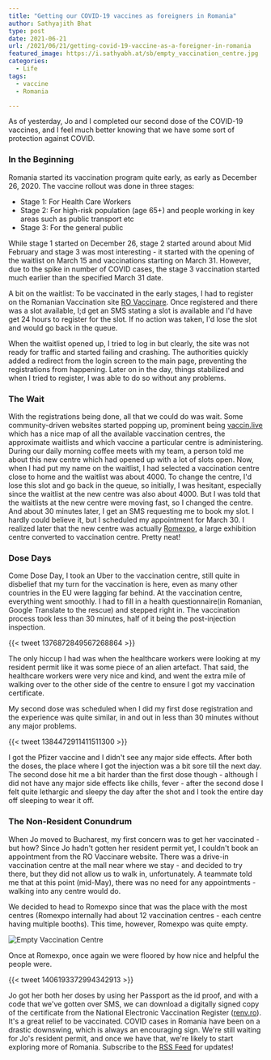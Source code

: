```yaml
---
title: "Getting our COVID-19 vaccines as foreigners in Romania"
author: Sathyajith Bhat
type: post
date: 2021-06-21
url: /2021/06/21/getting-covid-19-vaccine-as-a-foreigner-in-romania
featured_image: https://i.sathyabh.at/sb/empty_vaccination_centre.jpg
categories: 
  - Life
tags:
  - vaccine
  - Romania

---
```


As of yesterday, Jo and I completed our second dose of the COVID-19 vaccines, and I feel much better knowing that we have some sort of protection against COVID. 

### In the Beginning

Romania started its vaccination program quite early, as early as December 26, 2020. The vaccine rollout was done in three stages:

- Stage 1: For Health Care Workers
- Stage 2: For high-risk population (age 65+) and people working in key areas such as public transport etc
- Stage 3: For the general public

While stage 1 started on December 26, stage 2 started around about Mid February and stage 3 was most interesting - it started with the opening of the waitlist on March 15 and vaccinations starting on March 31. However, due to the spike in number of COVID cases, the stage 3 vaccination started much earlier than the specified March 31 date.

A bit on the waitlist: To be vaccinated in the early stages, I had to register on the Romanian Vaccination site [RO Vaccinare](https://programare.vaccinare-covid.gov.ro/auth/login). Once registered and there was a slot available, I;d get an SMS stating a slot is available and I'd have get 24 hours to register for the slot. If no action was taken, I'd lose the slot and would go back in the queue. 

When the waitlist opened up, I tried to log in but clearly, the site was not ready for traffic and started failing and crashing. The authorities quickly added a redirect from the login screen to the main page, preventing the registrations from happening. Later on in the day, things stabilized and when I tried to register, I was able to do so without any problems.

### The Wait

With the registrations being done, all that we could do was wait. Some community-driven websites started popping up, prominent being [vaccin.live](https://vaccin.live/county/BUCURESTI.html) which has a nice map of all the available vaccination centres, the approximate waitlists and which vaccine a particular centre is administering. During our daily morning coffee meets with my team, a person told me about this new centre which had opened up with a lot of slots open. Now, when I had put my name on the waitlist, I had selected a vaccination centre close to home and the waitlist was about 4000. To change the centre, I'd lose this slot and go back in the queue, so initially, I was hesitant, especially since the waitlist at the new centre was also about 4000. But I was told that the waitlists at the new centre were moving fast, so I changed the centre. And about 30 minutes later, I get an SMS requesting me to book my slot. I hardly could believe it, but I scheduled my appointment for March 30. I realized later that the new centre was actually [Romexpo](https://www.google.com/maps/place/Romexpo/@44.4762267,26.0650938,15z/data=!4m2!3m1!1s0x0:0x80ccadadef58f6a0?sa=X&ved=2ahUKEwiRxYreo6nxAhVxs4sKHWVcCJAQ_BIwG3oECFsQBQ), a large exhibition centre converted to vaccination centre. Pretty neat!

### Dose Days

Come Dose Day, I took an Uber to the vaccination centre, still quite in disbelief that my turn for the vaccination is here, even as many other countries in the EU were lagging far behind. At the vaccination centre, everything went smoothly. I had to fill in a health questionnaire(in Romanian, Google Translate to the rescue) and stepped right in. The vaccination process took less than 30 minutes, half of it being the post-injection inspection. 


{{< tweet 1376872849567268864 >}}

The only hiccup I had was when the healthcare workers were looking at my resident permit like it was some piece of an alien artefact. That said, the healthcare workers were very nice and kind, and went the extra mile of walking over to the other side of the centre to ensure I got my vaccination certificate. 

My second dose was scheduled when I did my first dose registration and the experience was quite similar, in and out in less than 30 minutes without any major problems.

{{< tweet 1384472911411511300 >}}

I got the Pfizer vaccine and I didn't see any major side effects. After both the doses, the place where I got the injection was a bit sore till the next day. The second dose hit me a bit harder than the first dose though - although I did not have any major side effects like chills, fever - after the second dose I felt quite lethargic and sleepy the day after the shot and I took the entire day off sleeping to wear it off.


### The Non-Resident Conundrum

When Jo moved to Bucharest, my first concern was to get her vaccinated - but how? Since Jo hadn't gotten her resident permit yet, I couldn't book an appointment from the RO Vaccinare website. There was a drive-in vaccination centre at the mall near where we stay - and decided to try there, but they did not allow us to walk in, unfortunately. A teammate told me that at this point (mid-May), there was no need for any appointments - walking into any centre would do.

We decided to head to Romexpo since that was the place with the most centres (Romexpo internally had about 12 vaccination centres - each centre having multiple booths). This time, however, Romexpo was quite empty. 

![Empty Vaccination Centre](https://i.sathyabh.at/sb/empty_vaccination_centre.jpg)

Once at Romexpo, once again we were floored by how nice and helpful the people were. 

{{< tweet 1406193372994342913 >}}

Jo got her both her doses by using her Passport as the id proof, and with a code that we've gotten over SMS, we can download a digitally signed copy of the certificate from the National Electronic Vaccination Register ([renv.ro](https://adulti.renv.ro/users/login)). It's a great relief to be vaccinated. COVID cases in Romania have been on a drastic downswing, which is always an encouraging sign. We're still waiting for Jo's resident permit, and once we have that, we're likely to start exploring more of Romania. Subscribe to the [RSS Feed](https://sathyabh.at/index.xml) for updates!

